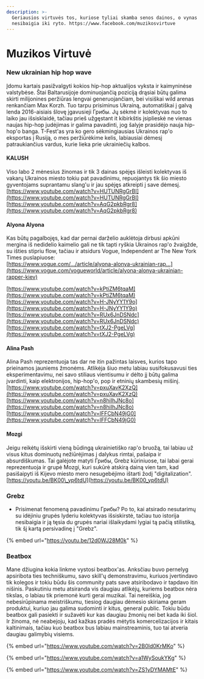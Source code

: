 ```yaml
---
description: >-
  Geriausios virtuvės tos, kuriose tyliai skamba senos dainos, o vynas ir dūmai
  nesibaigia iki ryto. https://www.facebook.com/muzikosvirtuve
---
```


# Muzikos Virtuvė

### New ukrainian hip hop wave

Įdomu kartais pasižvalgyti kokios hip-hop aktualijos vyksta ir kaimyninėse valstybėse. Štai Baltarusijoje dominuojančią poziciją drąsiai būtų galima skirti milijonines peržiūras lengvai generuojančiam, bei visiškai wild arenas renkančiam Max Korzh. Tuo tarpu prisiminus Ukrainą, automatiškai į galvą lenda 2016-aisiais šlovę įgavusieji Грибы. Jų sėkmė ir kolektyvas nuo to laiko jau išsisklaidė, tačiau prieš užgęstant it kibirkštis įsiplieskė ne vienas naujas hip-hop judėjimas ir galima pavadinti, jog šalyje prasidėjo nauja hip-hop'o banga. T-Fest'as yra ko gero sėkmingiausias Ukrainos rap'o eksportas į Rusiją, o mes peržiūrėkime kelis, labiausiai dėmesį patraukiančius vardus, kurie lieka prie ukrainiečių kalbos.

#### KALUSH

Viso labo 2 mėnesius žinomas ir tik 3 dainas spėjęs išleisti kolektyvas iš vakarų Ukrainos miesto tokiu pat pavadinimu, repuojantys tik šio miesto gyventojams suprantamu slang'u ir jau spėjęs atkreipti į save dėmesį.  
[https://www.youtube.com/watch?v=HUTUNRgGrBI](https://www.youtube.com/watch?v=HUTUNRgGrBI)  
[https://www.youtube.com/watch?v=AqG2pkbRgr8](https://www.youtube.com/watch?v=AqG2pkbRgr8)

#### Alyona Alyona

Kas būtų pagalbojęs, kad dar pernai darželio auklėtoja dirbusi apkūni mergina iš nedidelio kaimelio gali ne tik tapti ryškia Ukrainos rap'o žvaigžde, su išties stipriu flow, tačiau ir atsidurs Vogue, Independent ar The New York Times puslapiuose:  
[https://www.vogue.com/…/article/alyona-alonya-ukrainian-rap…](https://www.vogue.com/vogueworld/article/alyona-alonya-ukrainian-rapper-kiev)

[https://www.youtube.com/watch?v=kPtiZM6tqaM](https://www.youtube.com/watch?v=kPtiZM6tqaM)  
[https://www.youtube.com/watch?v=H-JNyYY1Y9o](https://www.youtube.com/watch?v=H-JNyYY1Y9o)  
[https://www.youtube.com/watch?v=RUx6JnDSNdc](https://www.youtube.com/watch?v=RUx6JnDSNdc)  
[https://www.youtube.com/watch?v=tXJ2-PgeLVg](https://www.youtube.com/watch?v=tXJ2-PgeLVg)

#### Alina Pash

Alina Pash reprezentuoja tas dar ne itin pažintas laisves, kurios tapo prieinamos jauniems žmonėms. Atlikėja šiuo metu labiau susifokusavusi ties eksperimentavimu, nei savo stiliaus vientisumu ir dėlto jį būtų galima įvardinti, kaip elektronijos, hip-hop'o, pop ir etninių skambesių mišinį.  
[https://www.youtube.com/watch?v=pxuXavK2XzQ](https://www.youtube.com/watch?v=pxuXavK2XzQ)  
[https://www.youtube.com/watch?v=n8hiIhJNc8o](https://www.youtube.com/watch?v=n8hiIhJNc8o)  
[https://www.youtube.com/watch?v=lFFCbN49jG0](https://www.youtube.com/watch?v=lFFCbN49jG0)

#### Mozgi

Jeigu reikėtų išskirti vieną būdingą ukrainietiško rap'o bruožą, tai labiau už visus kitus dominuotų nežiūrėjimas į dalykus rimtai, pašaipa ir absurdiškumas. Tai galėjote matyti Грибы, Grebz kūriniuose, tai labai gerai reprezentuoja ir grupė Mozgi, kuri sukūrė atskirą dainą vien tam, kad pasišaipyti iš Kijevo miesto mero nesugebėjimo ištarti žodį "digitalization".  
[https://youtu.be/BK00\_yp6tdU](https://youtu.be/BK00_yp6tdU)

### Grebz

* Prisimenat fenomeną pavadinimu Грибы? Po to, kai atsirado nesutarimų su idėjiniu grupės lyderiu kolektyvas išsiskirstė, tačiau tuo istorija nesibaigia ir ją tęsia du grupės nariai išlaikydami lygiai tą pačią stilistiką, tik šį kartą persivadinę į "Grebz".

{% embed url="https://youtu.be/12d0WJ28M0k" %}

### Beatbox

Mane džiugina kokia linkme vystosi beatbox'as. Anksčiau buvo pernelyg apsiribota ties techniškumu, savo skill'ų demonstravimu, kuriuos įvertindavo tik kolegos ir tokiu būdu šis community pats save atsiribodavo ir tapdavo itin nišinis. Paskutiniu metu atsiranda vis daugiau atlikėjų, kuriems beatbox nėra tikslas, o labiau tik priemonė kurti gerai muzikai. Tai nereiškia, jog nebesirūpinama meistriškumu, tiesiog daugiau dėmesio skiriama geram produktui, kuriuo jau galima sudominti ir kitus, general public. Tokiu būdu beatbox gali pasiekti ir sužavėti kur kas daugiau žmonių nei bet kada iki šiol. Ir žinoma, nė neabejoju, kad kažkas pradės mėtytis komercelizacijos ir kitais kaltinimais, tačiau kuo beatbox bus labiau mainstreaminis, tuo tai atveria daugiau galimybių visiems.

{% embed url="https://www.youtube.com/watch?v=2B0ld0KrMKo" %}

{% embed url="https://www.youtube.com/watch?v=a1WySoukYKg" %}

{% embed url="https://www.youtube.com/watch?v=ZS1yDYMAMtE" %}



